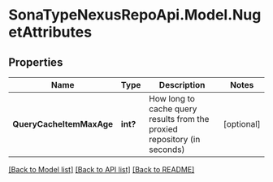 # SonaTypeNexusRepoApi.Model.NugetAttributes
## Properties

Name | Type | Description | Notes
------------ | ------------- | ------------- | -------------
**QueryCacheItemMaxAge** | **int?** | How long to cache query results from the proxied repository (in seconds) | [optional] 

[[Back to Model list]](../README.md#documentation-for-models) [[Back to API list]](../README.md#documentation-for-api-endpoints) [[Back to README]](../README.md)


